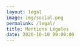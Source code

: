 ```yaml
---
layout: legal
image: img/social.png
permalink: /legal/
title: Mentions Légales
date: 2020-10-10 00:00:00
---
```

